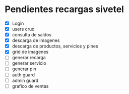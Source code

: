 # Pendientes recargas sivetel

- [x] Login
- [x] users crud
- [x] consulta de saldos
- [x] descarga de imagenes
- [x] descarga de productos, servicios y pines
- [x] grid de imagenes
- [ ] generar recarga
- [ ] generar servicio
- [ ] generar pin
- [ ] auth guard
- [ ] admin guard
- [ ] grafico de ventas